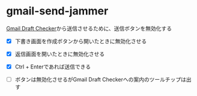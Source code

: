 # gmail-send-jammer

[Gmail Draft Checker](https://github.com/xxuxa-k/gmail-draft-checker)から送信させるために、送信ボタンを無効化する

- [x] 下書き画面を作成ボタンから開いたときに無効化させる
- [x] 返信画面を開いたときに無効化させる
- [x] Ctrl + Enterであれば送信できる
- [ ] ボタンは無効化させるがGmail Draft Checkerへの案内のツールチップは出す

